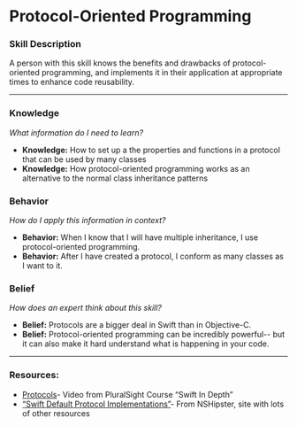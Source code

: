 # Protocol-Oriented Programming

### Skill Description
A person with this skill knows the benefits and drawbacks of protocol-oriented programming, and implements it in their application at appropriate times to enhance code reusability. 

----- 

### Knowledge 
*What information do I need to learn?*
- **Knowledge:** How to set up a the properties and functions in a protocol that can be used by many classes
- **Knowledge:** How protocol-oriented programming works as an alternative to the normal class inheritance patterns

### Behavior 
*How do I apply this information in context?*
- **Behavior:** When I know that I will have multiple inheritance, I use protocol-oriented programming. 
- **Behavior:** After I have created a protocol, I conform as many classes as I want to it. 

### Belief 
*How does an expert think about this skill?*
- **Belief:** Protocols are a bigger deal in Swift than in Objective-C.
- **Belief:** Protocol-oriented programming can be incredibly powerful-- but it can also make it hard understand what is happening in your code. 

----

### Resources: 
- [Protocols](https://app.pluralsight.com/player?course=swift-in-depth&author=allen-holub&name=swift-in-depth-m9&clip=0&mode=live)- Video from PluralSight Course “Swift In Depth”
- [“Swift Default Protocol Implementations”](http://nshipster.com/swift-default-protocol-implementations/)- From NSHipster, site with lots of other resources

